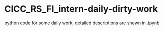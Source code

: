 # CICC_RS_FI_intern-daily-dirty-work
python code for some daily work, detailed descriptions are shown in .ipynb
